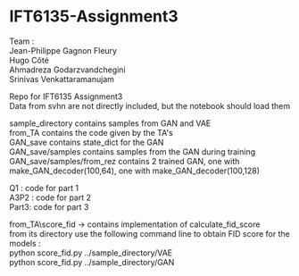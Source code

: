 # IFT6135-Assignment3         
Team :         
Jean-Philippe Gagnon Fleury        
Hugo Côté        
Ahmadreza Godarzvandchegini      
Srinivas Venkattaramanujam      

Repo for IFT6135 Assignment3       
Data from svhn are not directly included, but the notebook should load them

sample_directory contains samples from GAN and VAE       
from_TA contains the code given by the TA's          
GAN_save contains state_dict for the GAN          
GAN_save/samples contains samples from the GAN during training          
GAN_save/samples/from_rez contains 2 trained GAN, one with make_GAN_decoder(100,64), one with make_GAN_decoder(100,128)           

Q1   : code for part 1     
A3P2 : code for part 2         
Part3: code for part 3          

from_TA\score_fid -> contains implementation of calculate_fid_score            
from its directory use the following command line to obtain FID score for the models :            
python score_fid.py ../sample_directory/VAE         
python score_fid.py ../sample_directory/GAN        

